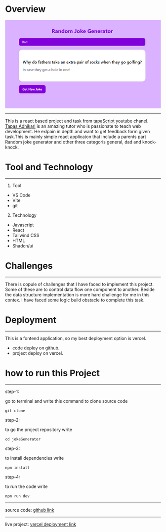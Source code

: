 # Overview

![banner](./public/Screenshot_1.png)

---

This is a react based project and task from [tapaScript](https://youtu.be/fPBW7Pn6O38?si=NU0Ac9njxhBSBf7q) youtube chanel. [Tapas Adhikari](https://x.com/tapasadhikary) is an amazing tutor who is passionate to teach web development. He exlpain in depth and want to get feedback form given task.This is mainly simple react applicaton that include a parents part Random joke generator and other three categoris general, dad and knock-knock.

# Tool and Technology

---

1. Tool

- VS Code
- Vite
- git

2. Technology

- Javascript
- React
- Tailwind CSS
- HTML
- Shadcn/ui

# Challenges

---

There is copule of challenges that I have faced to implement this project. Some of these are to control data flow one component to another. Beside the data structure implementation is more hard challenge for me in this contex. I have faced some logic build obstacle to complete this task.

# Deployment

---

This is a fontend application, so my best deployment option is vercel.

- code deploy on github.
- project deploy on vercel.

# how to run this Project

---

step-1:

go to terminal and write this command to clone source code

```
git clone
```

step-2:

to go the project repository write

```
cd jokeGenerator
```

step-3:

to install dependencies write

```
npm install
```

step-4:

to run the code write

```
npm run dev
```

---

source code: [github link]()

---

live project: [vercel deployment link]()
